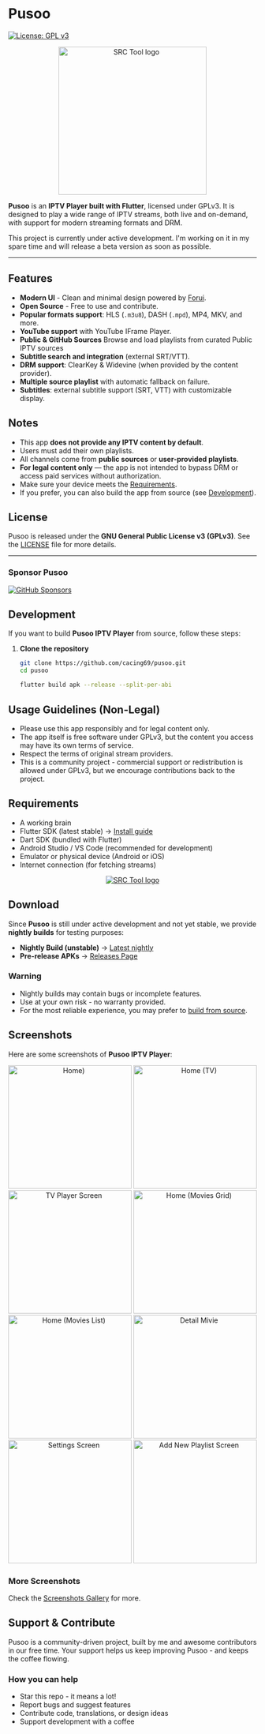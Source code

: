 # Pusoo

[![License: GPL v3](https://img.shields.io/badge/License-GPLv3-blue.svg)](https://www.gnu.org/licenses/gpl-3.0)

<div align="center">
  <a href="https://github.com/cacing69/pusoo"><img width="300" src="assets/icon.svg" alt="SRC Tool logo"></a>
</div>

**Pusoo** is an **IPTV Player built with Flutter**, licensed under GPLv3.
It is designed to play a wide range of IPTV streams, both live and on-demand, with support for modern streaming formats and DRM.

This project is currently under active development. I'm working on it in my spare time and will release a beta version as soon as possible.

---

## Features

- **Modern UI** - Clean and minimal design powered by [Forui](https://forui.dev/).
- **Open Source** - Free to use and contribute.
- **Popular formats support**: HLS (`.m3u8`), DASH (`.mpd`), MP4, MKV, and more.
- **YouTube support** with YouTube IFrame Player.
- **Public & GitHub Sources** Browse and load playlists from curated Public IPTV sources
- **Subtitle search and integration** (external SRT/VTT).
- **DRM support**: ClearKey & Widevine (when provided by the content provider).
- **Multiple source playlist** with automatic fallback on failure.
- **Subtitles**: external subtitle support (SRT, VTT) with customizable display.

## Notes

- This app **does not provide any IPTV content by default**.
- Users must add their own playlists.
- All channels come from **public sources** or **user-provided playlists**.
- **For legal content only** — the app is not intended to bypass DRM or access paid services without authorization.
- Make sure your device meets the [Requirements](#requirements).
- If you prefer, you can also build the app from source (see [Development](#development)).

## License

Pusoo is released under the **GNU General Public License v3 (GPLv3)**.
See the [LICENSE](LICENSE) file for more details.

---

### Sponsor Pusoo

[![GitHub Sponsors](https://img.shields.io/badge/Sponsor%20on%20GitHub-❤-brightgreen)](https://github.com/sponsors/cacing69)

## Development

If you want to build **Pusoo IPTV Player** from source, follow these steps:

1. **Clone the repository**

   ```bash
   git clone https://github.com/cacing69/pusoo.git
   cd pusoo

   flutter build apk --release --split-per-abi
   ```

## Usage Guidelines (Non-Legal)

- Please use this app responsibly and for legal content only.
- The app itself is free software under GPLv3, but the content you access may have its own terms of service.
- Respect the terms of original stream providers.
- This is a community project - commercial support or redistribution is allowed under GPLv3, but we encourage contributions back to the project.

## Requirements

- A working brain
- Flutter SDK (latest stable) → [Install guide](https://docs.flutter.dev/get-started/install)
- Dart SDK (bundled with Flutter)
- Android Studio / VS Code (recommended for development)
- Emulator or physical device (Android or iOS)
- Internet connection (for fetching streams)

<div align="center">
  <a href="https://github.com/srctool"><img src="https://raw.githubusercontent.com/srctool/.github/refs/heads/main/banner.svg" alt="SRC Tool logo"></a>
</div>

## Download

Since **Pusoo** is still under active development and not yet stable,
we provide **nightly builds** for testing purposes:

- **Nightly Build (unstable)** → [Latest nightly](https://github.com/cacing69/pusoo/releases/tag/nightly)
- **Pre-release APKs** → [Releases Page](https://github.com/cacing69/pusoo/releases)

### Warning

- Nightly builds may contain bugs or incomplete features.
- Use at your own risk - no warranty provided.
- For the most reliable experience, you may prefer to [build from source](#development).

## Screenshots

Here are some screenshots of **Pusoo IPTV Player**:

<p align="center">
  <img src="docs/images/features/home_main.png" width="250" alt="Home)"/>
  <img src="docs/images/features/home_live_tv.png" width="250" alt="Home (TV)"/>
  <img src="docs/images/features/home_live_tv_player.png" width="250" alt="TV Player Screen"/>
  <img src="docs/images/features/home_movies_grid.png" width="250" alt="Home (Movies Grid)"/>
  <img src="docs/images/features/home_movies_list.png" width="250" alt="Home (Movies List)"/>
  <img src="docs/images/features/home_movie_detail_about.png" width="250" alt="Detail Mivie"/>
  <img src="docs/images/features/setting.png" width="250" alt="Settings Screen"/>
  <img src="docs/images/features/setting_manage_source_add_playlist.png" width="250" alt="Add New Playlist Screen"/>
</p>

### More Screenshots

Check the [Screenshots Gallery](docs/images/features) for more.

## Support & Contribute

Pusoo is a community-driven project, built by me and awesome contributors in our free time.
Your support helps us keep improving Pusoo - and keeps the coffee flowing.

### How you can help

- Star this repo - it means a lot!
- Report bugs and suggest features
- Contribute code, translations, or design ideas
- Support development with a coffee
